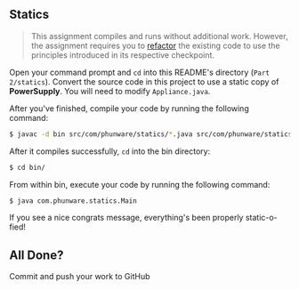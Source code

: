 ## Statics

>This assignment compiles and runs without additional work. However, the assignment requires you to [refactor](http://en.wikipedia.org/wiki/Code_refactoring) the existing code to use the principles introduced in its respective checkpoint.

Open your command prompt and `cd` into this README's directory (`Part 2/statics`). Convert the source code in this project to use a static copy of **PowerSupply**. You will need to modify `Appliance.java`.

After you've finished, compile your code by running the following command:

```bash
$ javac -d bin src/com/phunware/statics/*.java src/com/phunware/statics/appliances/*.java
```

After it compiles successfully, `cd` into the bin directory:

```bash
$ cd bin/
```

From within bin, execute your code by running the following command:

```bash
$ java com.phunware.statics.Main
```

If you see a nice congrats message, everything's been properly static-o-fied!

## All Done?

Commit and push your work to GitHub
